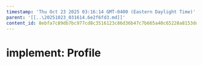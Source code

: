 ```yaml
---
timestamp: 'Thu Oct 23 2025 03:16:14 GMT-0400 (Eastern Daylight Time)'
parent: '[[..\20251023_031614.6e2f6fd3.md]]'
content_id: 8ebfa7c89db7bc977cd8c3516123c86d36b47c7b665a40c65228a8153ddc68b1
---
```


# implement: Profile
